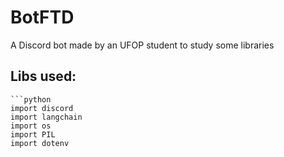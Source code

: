 # BotFTD

A Discord bot made by an UFOP student to study some libraries

## Libs used:
    ```python
    import discord
    import langchain
    import os
    import PIL
    import dotenv
```